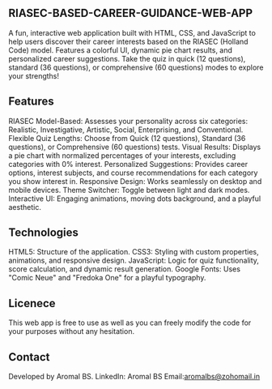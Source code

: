 ## RIASEC-BASED-CAREER-GUIDANCE-WEB-APP
A fun, interactive web application built with HTML, CSS, and JavaScript to help users discover their career interests based on the RIASEC (Holland Code) model. Features a colorful UI, dynamic pie chart results, and personalized career suggestions. Take the quiz in quick (12 questions), standard (36 questions), or comprehensive (60 questions) modes to explore your strengths!
## Features
RIASEC Model-Based: Assesses your personality across six categories: Realistic, Investigative, Artistic, Social, Enterprising, and Conventional.
Flexible Quiz Lengths: Choose from Quick (12 questions), Standard (36 questions), or Comprehensive (60 questions) tests.
Visual Results: Displays a pie chart with normalized percentages of your interests, excluding categories with 0% interest.
Personalized Suggestions: Provides career options, interest subjects, and course recommendations for each category you show interest in.
Responsive Design: Works seamlessly on desktop and mobile devices.
Theme Switcher: Toggle between light and dark modes.
Interactive UI: Engaging animations, moving dots background, and a playful aesthetic.
## Technologies
HTML5: Structure of the application.
CSS3: Styling with custom properties, animations, and responsive design.
JavaScript: Logic for quiz functionality, score calculation, and dynamic result generation.
Google Fonts: Uses "Comic Neue" and "Fredoka One" for a playful typography.
## Licenece
This web app is free to use as well as you can freely modify the code for your purposes without any hesitation.

## Contact
Developed by Aromal BS.
LinkedIn: Aromal BS
Email:aromalbs@zohomail.in
